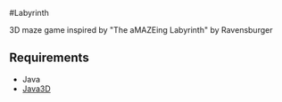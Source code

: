 #Labyrinth

3D maze game inspired by "The aMAZEing Labyrinth" by Ravensburger

## Requirements
- Java
- [Java3D](http://www.oracle.com/technetwork/java/javase/tech/index-jsp-138252.html)
